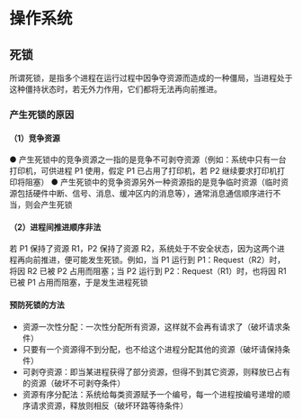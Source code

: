 # 操作系统

## 死锁

所谓死锁，是指多个进程在运行过程中因争夺资源而造成的一种僵局，当进程处于这种僵持状态时，若无外力作用，它们都将无法再向前推进。

### 产生死锁的原因

#### （1）竞争资源

● 产生死锁中的竞争资源之一指的是竞争不可剥夺资源（例如：系统中只有一台打印机，可供进程 P1 使用，假定 P1 已占用了打印机，若 P2 继续要求打印机打印将阻塞）
● 产生死锁中的竞争资源另外一种资源指的是竞争临时资源（临时资源包括硬件中断、信号、消息、缓冲区内的消息等），通常消息通信顺序进行不当，则会产生死锁

#### （2）进程间推进顺序非法

若 P1 保持了资源 R1，P2 保持了资源 R2，系统处于不安全状态，因为这两个进程再向前推进，便可能发生死锁。例如，当 P1 运行到 P1：Request（R2）时，将因 R2 已被 P2 占用而阻塞；当 P2 运行到 P2：Request（R1）时，也将因 R1 已被 P1 占用而阻塞，于是发生进程死锁

#### 预防死锁的方法

- 资源一次性分配：一次性分配所有资源，这样就不会再有请求了（破坏请求条件）
- 只要有一个资源得不到分配，也不给这个进程分配其他的资源（破坏请保持条件）
- 可剥夺资源：即当某进程获得了部分资源，但得不到其它资源，则释放已占有的资源（破坏不可剥夺条件）
- 资源有序分配法：系统给每类资源赋予一个编号，每一个进程按编号递增的顺序请求资源，释放则相反（破坏环路等待条件）
